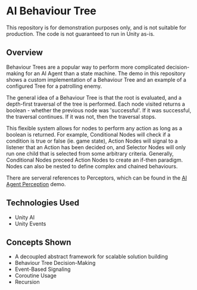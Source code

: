 # AI Behaviour Tree
This repository is for demonstration purposes only, and is not suitable for production.  The code is not guaranteed to run in Unity as-is.

## Overview
Behaviour Trees are a popular way to perform more complicated decision-making for an AI Agent than a state machine.  The demo in this repository shows a custom implementation of a Behaviour Tree and an example of a configured Tree for a patrolling enemy.

The general idea of a Behaviour Tree is that the root is evaluated, and a depth-first traversal of the tree is performed.  Each node visited returns a boolean - whether the previous node was 'successful'.  If it was successful, the traversal continues.  If it was not, then the traversal stops.

This flexible system allows for nodes to perform any action as long as a boolean is returned.  For example, Conditional Nodes will check if a condition is true or false (ie. game state), Action Nodes will signal to a listener that an Action has been decided on, and Selector Nodes will only run one child that is selected from some arbitrary criteria.  Generally, Conditional Nodes preceed Action Nodes to create an if-then paradigm.  Nodes can also be nested to define complex and chained behaviours.

There are serveral references to Perceptors, which can be found in the [AI Agent Perception](https://github.com/shollinger-alchemy/demo_ai-agent-perception) demo.

## Technologies Used
* Unity AI
* Unity Events

## Concepts Shown
* A decoupled abstract framework for scalable solution building
* Behaviour Tree Decision-Making
* Event-Based Signaling
* Coroutine Usage
* Recursion
